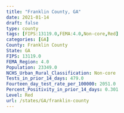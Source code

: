 ```yaml
---
title: "Franklin County, GA"
date: 2021-01-14
draft: false
type: county
tags: [FIPS:13119.0,FEMA:4.0,Non-core,Red]
categories: [GA]
County: Franklin County
State: GA
FIPS: 13119.0
FEMA_Region: 4.0
Population: 23349.0
NCHS_Urban_Rural_Classification: Non-core
Tests_in_prior_14_days: 479.0
Fourteen_day_test_rate_per_100000: 2051.0
Percent_Positivity_in_prior_14_days: 0.301
Level: Red
url: /states/GA/franklin-county
---
```



